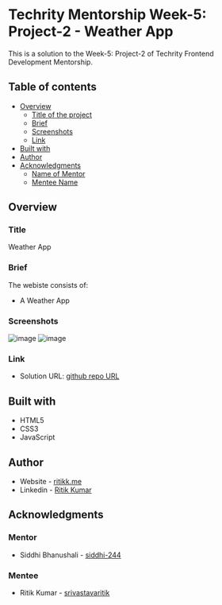 # Techrity Mentorship Week-5: Project-2 - Weather App

This is a solution to the Week-5: Project-2 of Techrity Frontend Development Mentorship.

## Table of contents

- [Overview](#overview)
  - [Title of the project](#title)
  - [Brief](#brief)
  - [Screenshots](#screenshots)
  - [Link](#link)
- [Built with](#built-with)
- [Author](#author)
- [Acknowledgments](#acknowledgments)
   - [Name of Mentor](#mentor)
   - [Mentee Name](#mentee)

## Overview

### Title
Weather App

### Brief
The webiste consists of:
- A Weather App

### Screenshots
![image](https://user-images.githubusercontent.com/78131705/193797864-dd740b79-a843-4029-bc98-de9ec36fbb0d.png)
![image](https://user-images.githubusercontent.com/78131705/193797975-09f4f270-ebbb-4d99-89dd-21c1539b946b.png)


### Link
- Solution URL: [github repo URL](https://github.com/srivastavaritik/techrity-)

## Built with

- HTML5
- CSS3
- JavaScript

## Author

- Website - [ritikk.me](https://ritikk.me/)
- Linkedin - [Ritik Kumar](https://www.linkedin.com/in/ritik-kumar-3bb19a175/)

## Acknowledgments

### Mentor
- Siddhi Bhanushali - [siddhi-244](https://github.com/siddhi-244)

### Mentee
- Ritik Kumar - [srivastavaritik](https://github.com/srivastavaritik)
